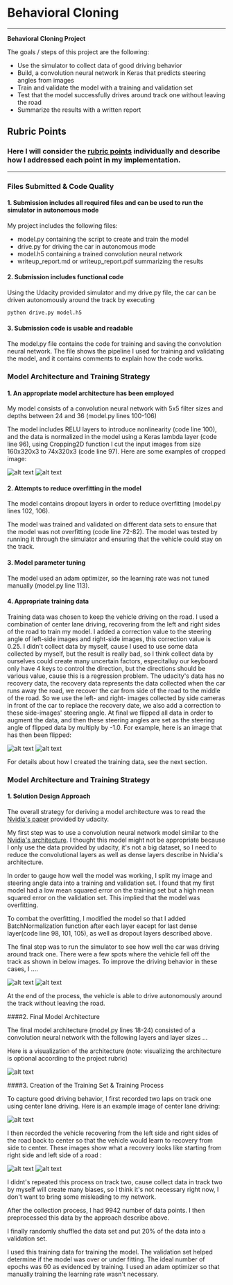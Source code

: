 # **Behavioral Cloning** 

---

**Behavioral Cloning Project**

The goals / steps of this project are the following:
* Use the simulator to collect data of good driving behavior
* Build, a convolution neural network in Keras that predicts steering angles from images
* Train and validate the model with a training and validation set
* Test that the model successfully drives around track one without leaving the road
* Summarize the results with a written report


[//]: # (Image References)

[image1]: ./examples/placeholder.png "Model Visualization"
[image2]: ./examples/central_driving.png "Grayscaling"
[image3]: ./examples/crop_1.png "crop Image"
[image4]: ./examples/crop_2.png "crop Image"
[image6]: ./examples/flip_1.png "Flipped Image"
[image7]: ./examples/flip_2.png "Flipped Image"
[image8]: ./examples/case_1.png 
[image9]: ./examples/case_2.png 
[image10]: ./examples/recovery_1.png 
[image11]: ./examples/recovery_2.png 

## Rubric Points
### Here I will consider the [rubric points](https://review.udacity.com/#!/rubrics/432/view) individually and describe how I addressed each point in my implementation.  

---
### Files Submitted & Code Quality

#### 1. Submission includes all required files and can be used to run the simulator in autonomous mode

My project includes the following files:
* model.py containing the script to create and train the model
* drive.py for driving the car in autonomous mode
* model.h5 containing a trained convolution neural network 
* writeup_report.md or writeup_report.pdf summarizing the results

#### 2. Submission includes functional code
Using the Udacity provided simulator and my drive.py file, the car can be driven autonomously around the track by executing 
```sh
python drive.py model.h5
```

#### 3. Submission code is usable and readable

The model.py file contains the code for training and saving the convolution neural network. The file shows the pipeline I used for training and validating the model, and it contains comments to explain how the code works.

### Model Architecture and Training Strategy

#### 1. An appropriate model architecture has been employed

My model consists of a convolution neural network with 5x5 filter sizes and depths between 24 and 36 (model.py lines 100-106) 

The model includes RELU layers to introduce nonlinearity (code line 100), and the data is normalized in the model using a Keras lambda layer (code line 96), using Cropping2D function I cut the input images from size 160x320x3 to 74x320x3 (code line 97). Here are some examples of cropped image:

![alt text][image3]
![alt text][image4]

#### 2. Attempts to reduce overfitting in the model

The model contains dropout layers in order to reduce overfitting (model.py lines 102, 106). 

The model was trained and validated on different data sets to ensure that the model was not overfitting (code line 72-82). The model was tested by running it through the simulator and ensuring that the vehicle could stay on the track.

#### 3. Model parameter tuning

The model used an adam optimizer, so the learning rate was not tuned manually (model.py line 113).

#### 4. Appropriate training data

Training data was chosen to keep the vehicle driving on the road. I used a combination of center lane driving, recovering from the left and right sides of the road to train my model. I added a correction value to the steering angle of left-side images and right-side images, this correction value is 0.25. I didn't collect data by myself, cause I used to use some data collected by myself, but the result is really bad, so I think collect data by ourselves could create many uncertain factors, especitalluy our keyboard only have 4 keys to control the direction, but the directions should be various value, cause this is a regression problem. The udacity's data has no recovery data, the recovery data represents the data collected when the car runs away the road, we recover the car from side of the road to the middle of the road. So we use the left- and right- images collected by side cameras in front of the car to replace the recovery date, we also add a correction to these side-images' steering angle. At final we flipped all data in order to augment the data, and then these steering angles are set as the steering angle of flipped data by multiply by -1.0. For example, here is an image that has then been flipped:

![alt text][image6]
![alt text][image7]

For details about how I created the training data, see the next section. 

### Model Architecture and Training Strategy

#### 1. Solution Design Approach

The overall strategy for deriving a model architecture was to read the [Nvidia's paper](https://github.com/lc8631058/SDCND/blob/master/P3_Behavioral%20Cloning/End%20to%20End%20Learning%20for%20Self-Driving%20Cars.pdf) provided by udacity.

My first step was to use a convolution neural network model similar to the [Nvidia's architecture](https://github.com/lc8631058/SDCND/blob/master/P3_Behavioral%20Cloning/End%20to%20End%20Learning%20for%20Self-Driving%20Cars.pdf). I thought this model might not be appropriate because I only use the data provided by udacity, it's not a big dataset, so I need to reduce the convolutional layers as well as dense layers describe in Nvidia's architecture.

In order to gauge how well the model was working, I split my image and steering angle data into a training and validation set. I found that my first model had a low mean squared error on the training set but a high mean squared error on the validation set. This implied that the model was overfitting. 

To combat the overfitting, I modified the model so that I added BatchNormalization function after each layer eacept for last dense layer(code line 98, 101, 105), as well as dropout layers described above.

The final step was to run the simulator to see how well the car was driving around track one. There were a few spots where the vehicle fell off the track as shown in below images. To improve the driving behavior in these cases, I ....

![alt text][image8]
![alt text][image9]

At the end of the process, the vehicle is able to drive autonomously around the track without leaving the road.

####2. Final Model Architecture

The final model architecture (model.py lines 18-24) consisted of a convolution neural network with the following layers and layer sizes ...

Here is a visualization of the architecture (note: visualizing the architecture is optional according to the project rubric)

![alt text][image1]

####3. Creation of the Training Set & Training Process

To capture good driving behavior, I first recorded two laps on track one using center lane driving. Here is an example image of center lane driving:

![alt text][image2]

I then recorded the vehicle recovering from the left side and right sides of the road back to center so that the vehicle would learn to recovery from side to center. These images show what a recovery looks like starting from right side and left side of a road :

![alt text][image10]
![alt text][image11]

I didnt's repeated this process on track two, cause collect data in track two by myself will create many biases, so I think it's not necessary right now, I don't want to bring some misleading to my network.

After the collection process, I had 9942 number of data points. I then preprocessed this data by the approach describe above.

I finally randomly shuffled the data set and put 20% of the data into a validation set. 

I used this training data for training the model. The validation set helped determine if the model was over or under fitting. The ideal number of epochs was 60 as evidenced by training. I used an adam optimizer so that manually training the learning rate wasn't necessary.
